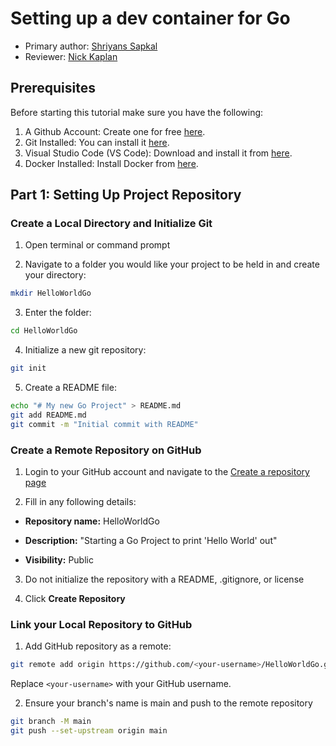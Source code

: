 # Setting up a dev container for Go

* Primary author: [Shriyans Sapkal](https://github.com/shrithebee1)
* Reviewer: [Nick Kaplan](https://github.com/NickKaplan64)

## Prerequisites
Before starting this tutorial make sure you have the following:

1. A Github Account: Create one for free [here](https://github.com/).
2. Git Installed: You can install it [here](https://git-scm.com/book/en/v2/Getting-Started-Installing-Git).
3. Visual Studio Code (VS Code): Download and install it from [here](https://code.visualstudio.com/).
4. Docker Installed: Install Docker from [here](https://www.docker.com/products/docker-desktop).

## Part 1: Setting Up Project Repository
### Create a Local Directory and Initialize Git

1) Open terminal or command prompt

2) Navigate to a folder you would like your project to be held in and create your directory:

```sh
mkdir HelloWorldGo
```

3) Enter the folder:

```sh
cd HelloWorldGo
```

4) Initialize a new git repository:

```sh
git init
```

5) Create a README file:

```sh
echo "# My new Go Project" > README.md
git add README.md
git commit -m "Initial commit with README"
```

### Create a Remote Repository on GitHub

1) Login to your GitHub account and navigate to the [Create a repository page](https://github.com/new)

2) Fill in any following details:

- **Repository name:** HelloWorldGo

- **Description:** "Starting a Go Project to print 'Hello World' out"

- **Visibility:** Public

3) Do not initialize the repository with a README, .gitignore, or license

4) Click **Create Repository**

### Link your Local Repository to GitHub

1) Add GitHub repository as a remote:

```sh
git remote add origin https://github.com/<your-username>/HelloWorldGo.git
```

Replace ```<your-username>``` with your GitHub username.

2) Ensure your branch's name is main and push to the remote repository

```sh
git branch -M main
git push --set-upstream origin main
```